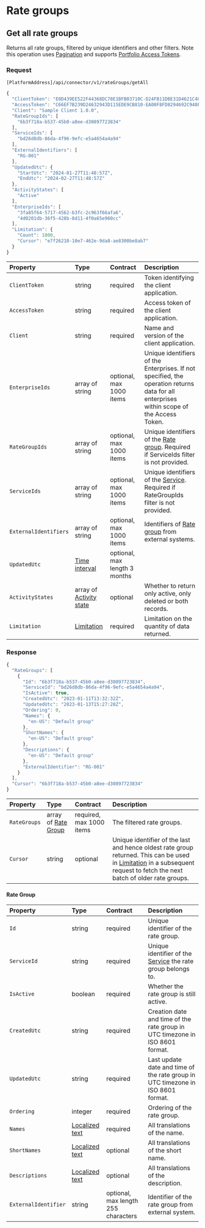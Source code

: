 <!-- AUTOMATICALLY GENERATED, DO NOT MODIFY -->
# Rate groups

## Get all rate groups

Returns all rate groups, filtered by unique identifiers and other filters. Note this operation uses [Pagination](../guidelines/pagination.md) and supports [Portfolio Access Tokens](../guidelines/multi-property.md).

### Request

`[PlatformAddress]/api/connector/v1/rateGroups/getAll`

```javascript
{
  "ClientToken": "E0D439EE522F44368DC78E1BFB03710C-D24FB11DBE31D4621C4817E028D9E1D",
  "AccessToken": "C66EF7B239D24632943D115EDE9CB810-EA00F8FD8294692C940F6B5A8F9453D",
  "Client": "Sample Client 1.0.0",
  "RateGroupIds": [
    "6b3f718a-b537-45b0-a8ee-d30897723834"
  ],
  "ServiceIds": [
    "bd26d8db-86da-4f96-9efc-e5a4654a4a94"
  ],
  "ExternalIdentifiers": [
    "RG-001"
  ],
  "UpdatedUtc": {
    "StartUtc": "2024-01-27T11:48:57Z",
    "EndUtc": "2024-02-27T11:48:57Z"
  },
  "ActivityStates": [
    "Active"
  ],
  "EnterpriseIds": [
    "3fa85f64-5717-4562-b3fc-2c963f66afa6",
    "4d0201db-36f5-428b-8d11-4f0a65e960cc"
  ],
  "Limitation": {
    "Count": 1000,
    "Cursor": "e7f26210-10e7-462e-9da8-ae8300be8ab7"
  }
}
```

| Property | Type | Contract | Description |
| :-- | :-- | :-- | :-- |
| `ClientToken` | string | required | Token identifying the client application. |
| `AccessToken` | string | required | Access token of the client application. |
| `Client` | string | required | Name and version of the client application. |
| `EnterpriseIds` | array of string | optional, max 1000 items | Unique identifiers of the Enterprises. If not specified, the operation returns data for all enterprises within scope of the Access Token. |
| `RateGroupIds` | array of string | optional, max 1000 items | Unique identifiers of the [Rate group](rategroups.md#rate-group). Required if ServiceIds filter is not provided. |
| `ServiceIds` | array of string | optional, max 1000 items | Unique identifiers of the [Service](services.md#service). Required if RateGroupIds filter is not provided. |
| `ExternalIdentifiers` | array of string | optional, max 1000 items | Identifiers of [Rate group](rategroups.md#rate-group) from external systems. |
| `UpdatedUtc` | [Time interval](_objects.md#time-interval) | optional, max length 3 months |  |
| `ActivityStates` | array of [Activity state](_objects.md#activity-state) | optional | Whether to return only active, only deleted or both records. |
| `Limitation` | [Limitation](../guidelines/pagination.md#limitation) | required | Limitation on the quantity of data returned. |

### Response

```javascript
{
  "RateGroups": [
    {
      "Id": "6b3f718a-b537-45b0-a8ee-d30897723834",
      "ServiceId": "bd26d8db-86da-4f96-9efc-e5a4654a4a94",
      "IsActive": true,
      "CreatedUtc": "2023-01-11T13:32:32Z",
      "UpdatedUtc": "2023-01-13T15:27:28Z",
      "Ordering": 0,
      "Names": {
        "en-US": "Default group"
      },
      "ShortNames": {
        "en-US": "Default group"
      },
      "Descriptions": {
        "en-US": "Default group"
      },
      "ExternalIdentifier": "RG-001"
    }
  ],
  "Cursor": "6b3f718a-b537-45b0-a8ee-d30897723834"
}
```

| Property | Type | Contract | Description |
| :-- | :-- | :-- | :-- |
| `RateGroups` | array of [Rate Group](rategroups.md#rate-group) | required, max 1000 items | The filtered rate groups. |
| `Cursor` | string | optional | Unique identifier of the last and hence oldest rate group returned. This can be used in [Limitation](../guidelines/pagination.md#limitation) in a subsequent request to fetch the next batch of older rate groups. |

#### Rate Group

| Property | Type | Contract | Description |
| :-- | :-- | :-- | :-- |
| `Id` | string | required | Unique identifier of the rate group. |
| `ServiceId` | string | required | Unique identifier of the [Service](services.md#service) the rate group belongs to. |
| `IsActive` | boolean | required | Whether the rate group is still active. |
| `CreatedUtc` | string | required | Creation date and time of the rate group in UTC timezone in ISO 8601 format. |
| `UpdatedUtc` | string | required | Last update date and time of the rate group in UTC timezone in ISO 8601 format. |
| `Ordering` | integer | required | Ordering of the rate group. |
| `Names` | [Localized text](_objects.md#localized-text) | required | All translations of the name. |
| `ShortNames` | [Localized text](_objects.md#localized-text) | optional | All translations of the short name. |
| `Descriptions` | [Localized text](_objects.md#localized-text) | optional | All translations of the description. |
| `ExternalIdentifier` | string | optional, max length 255 characters | Identifier of the rate group from external system. |
